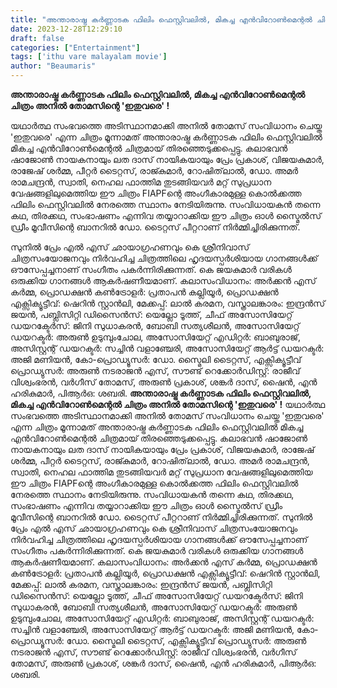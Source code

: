 ```yaml
---
title: "അന്താരാഷ്ട്ര കർണ്ണാടക ഫിലിം ഫെസ്റ്റിവലിൽ, മികച്ച എൻവിറോൺമെന്റൽ ചിത്രം അനിൽ തോമസിന്റെ 'ഇതുവരെ' !"
date: 2023-12-28T12:29:10
draft: false
categories: ["Entertainment"]
tags: ['ithu vare malayalam movie']
author: "Beaumaris"
---
```


<strong>അന്താരാഷ്ട്ര കർണ്ണാടക ഫിലിം ഫെസ്റ്റിവലിൽ, മികച്ച എൻവിറോൺമെന്റൽ ചിത്രം അനിൽ തോമസിന്റെ 'ഇതുവരെ' !</strong>

യഥാർത്ഥ സംഭവത്തെ അടിസ്ഥാനമാക്കി അനിൽ തോമസ് സംവിധാനം ചെയ്ത 'ഇതുവരെ' എന്ന ചിത്രം മൂന്നാമത് അന്താരാഷ്ട്ര കർണ്ണാടക ഫിലിം ഫെസ്റ്റിവലിൽ മികച്ച എൻവിറോൺമെന്റൽ ചിത്രമായ് തിരഞ്ഞെടുക്കപ്പെട്ടു. കലാഭവൻ ഷാജോൺ നായകനായും ലത ദാസ് നായികയായും പ്രേം പ്രകാശ്, വിജയകുമാർ, രാജേഷ് ശർമ്മ, പീറ്റർ ടൈറ്റസ്, രാജ്കുമാർ, റോഷിത്‌ലാൽ, ഡോ. അമർ രാമചന്ദ്രൻ, സ്വാതി, നെഹല ഫാത്തിമ തുടങ്ങിയവർ മറ്റ് സുപ്രധാന വേഷങ്ങളിലുമെത്തിയ ഈ ചിത്രം FIAPFന്റെ അംഗീകാരമുള്ള കൊൽക്കത്ത ഫിലിം ഫെസ്റ്റിവലിൽ നേരത്തെ സ്ഥാനം നേടിയിരുന്നു. സംവിധായകൻ തന്നെ കഥ, തിരക്കഥ, സംഭാഷണം എന്നിവ തയ്യാറാക്കിയ ഈ ചിത്രം ഓൾ സ്മൈൽസ് ഡ്രീം മൂവീസിന്റെ ബാനറിൽ ‍ഡോ. ടൈറ്റസ് പീറ്ററാണ് നിർമ്മിച്ചിരിക്കുന്നത്.

സുനിൽ പ്രേം എൽ എസ് ഛായാഗ്രഹണവും കെ ശ്രീനിവാസ് ചിത്രസംയോജനവും നിർവഹിച്ച ചിത്രത്തിലെ ഹൃദയസ്പർശിയായ ഗാനങ്ങൾക്ക് ഔസേപ്പച്ചനാണ് സംഗീതം പകർന്നിരിക്കുന്നത്. കെ ജയകുമാർ വരികൾ ഒരുക്കിയ ​ഗാനങ്ങൾ ആകർഷണീയമാണ്. കലാസംവിധാനം: അർക്കൻ എസ് കർമ്മ, പ്രൊഡക്ഷൻ കൺട്രോളർ: പ്രതാപൻ കല്ലിയൂർ, പ്രൊഡക്ഷൻ എക്സിക്യൂട്ടീവ്: ഷെറിൻ സ്റ്റാൻലി, മേക്കപ്പ്: ലാൽ കരമന, വസ്ത്രാലങ്കാരം: ഇന്ദ്രൻസ് ജയൻ, പബ്ലിസിറ്റി ഡിസൈൻസ്: യെല്ലോ ടൂത്ത്, ചീഫ് അസോസിയേറ്റ് ഡയറക്ടേർസ്: ജിനി സുധാകരൻ, ബോബി സത്യശീലൻ, അസോസിയേറ്റ് ഡയറക്ടർ: അരുൺ ഉടുമ്പുംചോല, അസോസിയേറ്റ് എഡിറ്റർ: ബാബുരാജ്, അസിസ്റ്റന്റ് ഡയറക്ടർ: സച്ചിൻ വളാഞ്ചേരി, അസോസിയേറ്റ് ആർട്ട് ഡയറക്ടർ: അജി മണിയൻ, കോ-പ്രൊഡ്യൂസർ: ഡോ. സ്മൈലി ടൈറ്റസ്, എക്സിക്യൂട്ടീവ് പ്രൊഡ്യുസർ: അരുൺ നടരാജൻ എസ്, സൗണ്ട് റെക്കോർഡിസ്റ്റ്: രാജീവ് വിശ്വംഭരൻ, വർഗീസ് തോമസ്, അരുൺ പ്രകാശ്, ശങ്കർ ദാസ്, ഷൈൻ, എൻ ഹരികുമാർ, പിആർഒ: ശബരി.
**അന്താരാഷ്ട്ര കർണ്ണാടക ഫിലിം ഫെസ്റ്റിവലിൽ, മികച്ച എൻവിറോൺമെന്റൽ ചിത്രം അനിൽ തോമസിന്റെ 'ഇതുവരെ' !** യഥാർത്ഥ സംഭവത്തെ അടിസ്ഥാനമാക്കി അനിൽ തോമസ് സംവിധാനം ചെയ്ത 'ഇതുവരെ' എന്ന ചിത്രം മൂന്നാമത് അന്താരാഷ്ട്ര കർണ്ണാടക ഫിലിം ഫെസ്റ്റിവലിൽ മികച്ച എൻവിറോൺമെന്റൽ ചിത്രമായ് തിരഞ്ഞെടുക്കപ്പെട്ടു. കലാഭവൻ ഷാജോൺ നായകനായും ലത ദാസ് നായികയായും പ്രേം പ്രകാശ്, വിജയകുമാർ, രാജേഷ് ശർമ്മ, പീറ്റർ ടൈറ്റസ്, രാജ്കുമാർ, റോഷിത്‌ലാൽ, ഡോ. അമർ രാമചന്ദ്രൻ, സ്വാതി, നെഹല ഫാത്തിമ തുടങ്ങിയവർ മറ്റ് സുപ്രധാന വേഷങ്ങളിലുമെത്തിയ ഈ ചിത്രം FIAPFന്റെ അംഗീകാരമുള്ള കൊൽക്കത്ത ഫിലിം ഫെസ്റ്റിവലിൽ നേരത്തെ സ്ഥാനം നേടിയിരുന്നു. സംവിധായകൻ തന്നെ കഥ, തിരക്കഥ, സംഭാഷണം എന്നിവ തയ്യാറാക്കിയ ഈ ചിത്രം ഓൾ സ്മൈൽസ് ഡ്രീം മൂവീസിന്റെ ബാനറിൽ ‍ഡോ. ടൈറ്റസ് പീറ്ററാണ് നിർമ്മിച്ചിരിക്കുന്നത്. സുനിൽ പ്രേം എൽ എസ് ഛായാഗ്രഹണവും കെ ശ്രീനിവാസ് ചിത്രസംയോജനവും നിർവഹിച്ച ചിത്രത്തിലെ ഹൃദയസ്പർശിയായ ഗാനങ്ങൾക്ക് ഔസേപ്പച്ചനാണ് സംഗീതം പകർന്നിരിക്കുന്നത്. കെ ജയകുമാർ വരികൾ ഒരുക്കിയ ​ഗാനങ്ങൾ ആകർഷണീയമാണ്. കലാസംവിധാനം: അർക്കൻ എസ് കർമ്മ, പ്രൊഡക്ഷൻ കൺട്രോളർ: പ്രതാപൻ കല്ലിയൂർ, പ്രൊഡക്ഷൻ എക്സിക്യൂട്ടീവ്: ഷെറിൻ സ്റ്റാൻലി, മേക്കപ്പ്: ലാൽ കരമന, വസ്ത്രാലങ്കാരം: ഇന്ദ്രൻസ് ജയൻ, പബ്ലിസിറ്റി ഡിസൈൻസ്: യെല്ലോ ടൂത്ത്, ചീഫ് അസോസിയേറ്റ് ഡയറക്ടേർസ്: ജിനി സുധാകരൻ, ബോബി സത്യശീലൻ, അസോസിയേറ്റ് ഡയറക്ടർ: അരുൺ ഉടുമ്പുംചോല, അസോസിയേറ്റ് എഡിറ്റർ: ബാബുരാജ്, അസിസ്റ്റന്റ് ഡയറക്ടർ: സച്ചിൻ വളാഞ്ചേരി, അസോസിയേറ്റ് ആർട്ട് ഡയറക്ടർ: അജി മണിയൻ, കോ-പ്രൊഡ്യൂസർ: ഡോ. സ്മൈലി ടൈറ്റസ്, എക്സിക്യൂട്ടീവ് പ്രൊഡ്യുസർ: അരുൺ നടരാജൻ എസ്, സൗണ്ട് റെക്കോർഡിസ്റ്റ്: രാജീവ് വിശ്വംഭരൻ, വർഗീസ് തോമസ്, അരുൺ പ്രകാശ്, ശങ്കർ ദാസ്, ഷൈൻ, എൻ ഹരികുമാർ, പിആർഒ: ശബരി.
